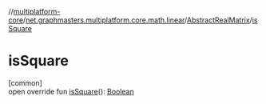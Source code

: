 //[multiplatform-core](../../../index.md)/[net.graphmasters.multiplatform.core.math.linear](../index.md)/[AbstractRealMatrix](index.md)/[isSquare](is-square.md)

# isSquare

[common]\
open override fun [isSquare](is-square.md)(): [Boolean](https://kotlinlang.org/api/latest/jvm/stdlib/kotlin/-boolean/index.html)
